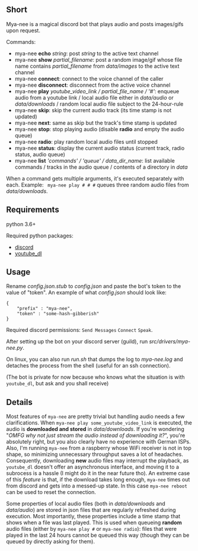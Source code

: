 ## Short

Mya-nee is a magical discord bot that plays audio and posts images/gifs upon request.

Commands:
- mya-nee **echo** *string*: post *string* to the active text channel
- mya-nee **show** *partial_filename*: post a random image/gif whose file name contains *partial_filename* from *data/images* to the active text channel
- mya-nee **connect**: connect to the voice channel of the caller
- mya-nee **disconnect**: disconnect from the active voice channel
- mya-nee **play** *youtube_video_link / partial_file_name / '#'*: enqueue audio from a youtube link / local audio file either in *data/audio* or *data/downloads* / random local audio file subject to the 24-hour-rule
- mya-nee **skip**: skip the current audio track (its time stamp is not updated)
- mya-nee **next**: same as skip but the track's time stamp is updated
- mya-nee **stop**: stop playing audio (disable **radio** and empty the audio queue)
- mya-nee **radio**: play random local audio files until stopped
- mya-nee **status**: display the current audio status (current track, radio status, audio queue)
- mya-nee **list** *'commands' / 'queue' / data_dir_name*: list available commands / tracks in the audio queue / contents of a directory in *data*

When a command gets multiple arguments, it's executed separately with each. Example:
``` mya-nee play # # #``` queues three random audio files from *data/downloads*.

## Requirements

python 3.6+

Required python packages:
- [discord](https://pypi.org/project/discord.py/)
- [youtube_dl](https://pypi.org/project/youtube_dl/)

## Usage

Rename *config.json.stub* to *config.json* and paste the bot's token to the value of "token". An example of what *config.json* should look like:
```
{
    "prefix" : "mya-nee",
    "token" : "some-hash-gibberish"
}
```
Required discord permissions: ```Send Messages``` ```Connect``` ```Speak```.

After setting up the bot on your discord server (guild), run *src/drivers/mya-nee.py*.

On linux, you can also run *run.sh* that dumps the log to *mya-nee.log* and detaches the process from the shell (useful for an ssh connection).

(The bot is private for now because who knows what the situation is with ```youtube_dl```, but ask and you shall receive)

## Details

Most features of ```mya-nee``` are pretty trivial but handling audio needs a few clarifications. When ```mya-nee play some_youtube_video_link``` is executed, the audio is **downloaded and stored** in *data/downloads*. If you're wondering "*OMFG why not just stream the audio instead of downloading it?*", you're absolutely right, but you also clearly have no experience with German ISPs. Also, I'm running ```mya-nee``` from a raspberry whose WiFi receiver is not in top shape, so minimizing unnecessary throughput saves a lot of headaches. Consequently, downloading **new** audio files may interrupt the playback, as ```youtube_dl``` doesn't offer an asynchronous interface, and moving it to a subrocess is a hassle (I might do it in the near future tho). An extreme case of this *feature* is that, if the download takes long enough, ```mya-nee``` times out from discord and gets into a messed-up state. In this case ```mya-nee reboot``` can be used to reset the connection.

Some properties of local audio files (both in *data/downloads* and *data/audio*) are stored in json files that are regularly refreshed during execution. Most importantly, these properties include a time stamp that shows when a file was last played. This is used when queueing **random** audio files (either by ```mya-nee play #``` or ```mya-nee radio```): files that were played in the last 24 hours cannot be queued this way (though they can be queued by directly asking for them).
